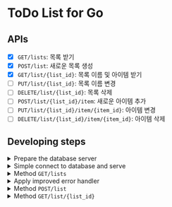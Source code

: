 # ToDo List for Go

## APIs
- [x] `GET/lists`: 목록 받기
- [x] `POST/list`: 새로운 목록 생성
- [x] `GET/list/{list_id}`: 목록 이름 및 아이템 받기
- [ ] `PUT/list/{list_id}`: 목록 이름 변경
- [ ] `DELETE/list/{list_id}`: 목록 삭제
- [ ] `POST/list/{list_id}/item`: 새로운 아이템 추가
- [ ] `PUT/list/{list_id}/item/{item_id}`: 아이템 변경
- [ ] `DELETE/list/{list_id}/item/{item_id}`: 아이템 삭제

## Developing steps

<details>
<summary> Prepare the database server </summary>

- Software
  - Docker
  - Insomnia or Postman
- Pull `postgres` docker images

    ```sh
    docker pull postgres
    ```
- Create `tododb` container

    ```sh
    docker run -d --name tododb \
        -e POSTGRES_PASSWORD=password \
        -p 5432:5432 \
        postgres
    ```

- Create SQL tables

    ```sh
    docker cp ./assets/schema.sql tododb:/docker-entrypoint-initdb.d/schema.sql
    docker exec -u postgres tododb psql postgres -U postgres -f docker-entrypoint-initdb.d/schema.sql
    ```

- Connection URL
  - `postgres://postgres:password@localhost:5432/postgres?sslmode-disable`

</details>


<details>
<summary> Simple connect to database and serve </summary>

- Postgres 접속 후 `localhost:8080`에서 _Hello, World!_ 확인
- API 결과를 받기 전 단계에 status code를 받아 그대로 전달하고 custom logging 출력 함수 작성

![curl: default](./assets/curl_00.png)

</details>


<details>
<summary> Method <code>GET/lists</code> </summary>

- `GET/lists` 작성
- 현재 database에는 등록된 todo list가 없으므로 빈 목록 출력

![curl: GET/lists](./assets/curl_get_lists.png)

</details>


<details>
<summary> Apply improved error handler </summary>

- 반복해서 사용할 error handler를 범용적으로 사용할 수 있도록 변경
- panic, recover를 사용해서 error message 출력

</details>


<details>
<summary> Method <code>POST/list</code> </summary>

- `POST/list` 작성
- Request 할 때 body에 json 입력할 것

    ```json
    {
        "name": "Gopher"
    }
    ```

- 생성된 todo list의 목록을 확인할 수 있음

![curl: POST/list](./assets/curl_post_list.png)

</details>


<details>
<summary> Method <code>GET/list/{list_id}</code> </summary>

- `GET/list/{list_id}` 작성
- todo list와 items를 LEFT JOIN 한 후 해당하는 list ID의 목록을 출력

![curl: GET/list/{list_id}](./assets/curl_get_list_list_id.png)

</details>
